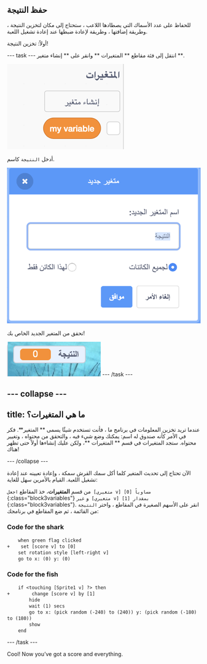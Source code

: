 ## حفظ النتيجة

للحفاظ على عدد الأسماك التي يصطادها اللاعب ، ستحتاج إلى مكان لتخزين النتيجة ، وطريقة إضافتها ، وطريقة لإعادة ضبطها عند إعادة تشغيل اللعبة.

أولاً: تخزين النتيجة!

\--- task \--- انتقل إلى فئة مقاطع ** المتغيرات ** وانقر على ** إنشاء متغير **.

![](images/catch5.png)

أدخل ` النتيجة ` كاسم.

![](images/catch6.png)

تحقق من المتغير الجديد الخاص بك!

![The Score variable is displayed on the stage](images/scoreVariableStage.png) \--- /task \---

## \--- collapse \---

## title: ما هي المتغيرات؟

عندما تريد تخزين المعلومات في برنامج ما ، فأنت تستخدم شيئًا يسمى ** المتغير**. فكر في الأمر كأنه صندوق له اسم: يمكنك وضع شيء فيه ، والتحقق من محتواه ، وتغيير محتواه. ستجد المتغيرات في قسم ** المتغيرات **، ولكن عليك إنشاءها أولاً حتى تظهر هناك!

\--- /collapse \---

الآن تحتاج إلى تحديث المتغير كلما أكل سمك القرش سمكة ، وإعادة تعيينه عند إعادة تشغيل اللعبة. القيام بالأمرين سهل للغاية:

من قسم **المتغيرات**، خذ المقاطع `اجعل [متغيري v] مساوياً [0]`{:class="block3variables"} و `غير [متغيري v] بمقدار [1]`{:class="block3variables"}. انقر على الأسهم الصغيرة في المقاطع ، واختر ` النتيجة ` من القائمة ، ثم ضع المقاطع في برنامجك:

### Code for the shark

```blocks3
    when green flag clicked
+    set [score v] to [0]
    set rotation style [left-right v]
    go to x: (0) y: (0)
```

### Code for the fish

```blocks3
    if <touching [Sprite1 v] ?> then
+        change [score v] by [1]
        hide
        wait (1) secs
        go to x: (pick random (-240) to (240)) y: (pick random (-180) to (180))
        show
    end
```

\--- /task \---

Cool! Now you’ve got a score and everything.